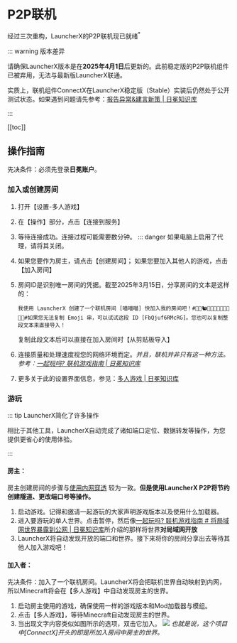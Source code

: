 # P2P联机

经过三次重构，LauncherX的P2P联机现已就绪<sup>*</sup>

::: warning 版本差异

请确保LauncherX版本是在**2025年4月1日**后更新的。此前稳定版的P2P联机组件已被弃用，无法与最新版LauncherX联通。

实质上，联机组件ConnectX在LauncherX稳定版（Stable）实装后仍然处于公开测试状态。如果遇到问题请先参考：[报告异常&建言新策 | 日冕知识库](/zhCN/lxguide/report-issue.html)

:::

[[toc]]

## 操作指南

先决条件：必须先登录**日冕账户**。

### 加入或创建房间

1.   打开【设置-多人游戏】

2.   在【操作】部分，点击【连接到服务】

3.   等待连接成功。连接过程可能需要数分钟。
     ::: danger 如果电脑上启用了代理，请将其关闭。

4.   如果您要作为房主，请点击【创建房间】；
     如果您要加入其他人的游戏，点击【加入房间】

5.   房间ID是识别唯一房间的凭据。截至2025年3月15日，分享房间的文本是这样的：
     ```text
     我使用 LauncherX 创建了一个联机房间 [喵喵喵] 快加入我的房间吧！#🐤🥐🐿🦔🧸🥙🍬🐶🐼🥥🐶🐪#如果您无法复制 Emoji 串，可以试试这段 ID [FbQjuf6RMcRG]。您也可以复制整段文本来直接导入！
     ```

     复制此段文本后可以直接在加入房间时【从剪贴板导入】

6.   连接质量和处理速度视您的网络环境而定。*并且，联机并非只有这一种方法。参考：[一起玩吗? 联机游戏指南 | 日冕知识库](/zhCN/mc-starter/play-together.html)*

7.   更多关于此的设置界面信息，参见：[多人游戏 | 日冕知识库](/zhCN/lxguide/settings/item/multi-game.html)

### 游玩

::: tip LauncherX简化了许多操作

相比于其他工具，LauncherX自动完成了诸如端口定位、数据转发等操作，为您提供更省心的使用体验。

:::

#### 房主：

房主创建房间的步骤与[使用内网穿透](/zhCN/mc-starter/play-together.html#_1、将局域网世界暴露到公网) 较为一致。**但是使用LauncherX P2P将节约创建隧道、更改端口号等操作。**

1.   启动游戏。记得和邀请一起游玩的大家声明游戏版本以及使用什么加载器。
2.   进入要游玩的单人世界。点击暂停，然后像[一起玩吗? 联机游戏指南 # 将局域网世界暴露到公网 | 日冕知识库](/zhCN/mc-starter/play-together.html#_1、将局域网世界暴露到公网)所介绍的那样将世界**对局域网开放**
3.   LauncherX将自动发现开放的端口和世界。接下来将你的房间分享出去等待其他人加入游戏吧！

#### 加入者：

先决条件：加入了一个联机房间。LauncherX将会把联机世界自动映射到内网，所以Minecraft将会在【多人游戏】中自动发现房主的世界。

1.   启动房主使用的游戏，确保使用一样的游戏版本和Mod加载器与模组。
2.   点击【多人游戏】，等待Minecraft自动发现房主的世界。
3.   当出现文字内容类似如图所示的选项，双击它加入。
     ![](/img/lxguide/features/ui-p2p-game-found.png)
     *也就是说，这个项目中[ConnectX]开头的即是所加入房间中房主的世界。*

